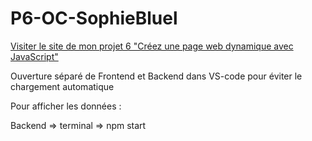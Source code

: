 # P6-OC-SophieBluel

[Visiter le site de mon projet 6 "Créez une page web dynamique avec JavaScript"](https://mathilde-ctrl.github.io/P6-OC-SophieBluel/Front/FrontEnd/index.html)


Ouverture séparé de Frontend et Backend dans VS-code pour éviter le chargement automatique

Pour afficher les données :

Backend => terminal => npm start 





